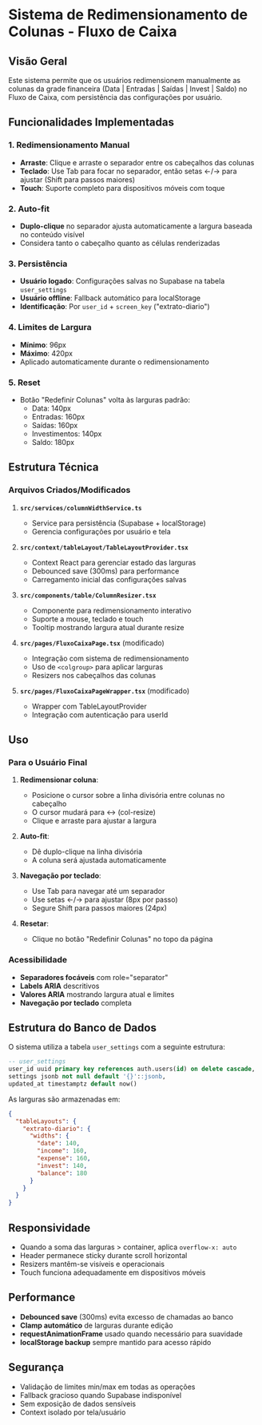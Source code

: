 # Sistema de Redimensionamento de Colunas - Fluxo de Caixa

## Visão Geral

Este sistema permite que os usuários redimensionem manualmente as colunas da grade financeira (Data | Entradas | Saídas | Invest | Saldo) no Fluxo de Caixa, com persistência das configurações por usuário.

## Funcionalidades Implementadas

### 1. **Redimensionamento Manual**
- **Arraste**: Clique e arraste o separador entre os cabeçalhos das colunas
- **Teclado**: Use Tab para focar no separador, então setas ←/→ para ajustar (Shift para passos maiores)
- **Touch**: Suporte completo para dispositivos móveis com toque

### 2. **Auto-fit**
- **Duplo-clique** no separador ajusta automaticamente a largura baseada no conteúdo visível
- Considera tanto o cabeçalho quanto as células renderizadas

### 3. **Persistência**
- **Usuário logado**: Configurações salvas no Supabase na tabela `user_settings`
- **Usuário offline**: Fallback automático para localStorage
- **Identificação**: Por `user_id` + `screen_key` ("extrato-diario")

### 4. **Limites de Largura**
- **Mínimo**: 96px
- **Máximo**: 420px
- Aplicado automaticamente durante o redimensionamento

### 5. **Reset**
- Botão "Redefinir Colunas" volta às larguras padrão:
  - Data: 140px
  - Entradas: 160px  
  - Saídas: 160px
  - Investimentos: 140px
  - Saldo: 180px

## Estrutura Técnica

### Arquivos Criados/Modificados

1. **`src/services/columnWidthService.ts`**
   - Service para persistência (Supabase + localStorage)
   - Gerencia configurações por usuário e tela

2. **`src/context/tableLayout/TableLayoutProvider.tsx`**
   - Context React para gerenciar estado das larguras
   - Debounced save (300ms) para performance
   - Carregamento inicial das configurações salvas

3. **`src/components/table/ColumnResizer.tsx`**
   - Componente para redimensionamento interativo
   - Suporte a mouse, teclado e touch
   - Tooltip mostrando largura atual durante resize

4. **`src/pages/FluxoCaixaPage.tsx`** (modificado)
   - Integração com sistema de redimensionamento
   - Uso de `<colgroup>` para aplicar larguras
   - Resizers nos cabeçalhos das colunas

5. **`src/pages/FluxoCaixaPageWrapper.tsx`** (modificado)
   - Wrapper com TableLayoutProvider
   - Integração com autenticação para userId

## Uso

### Para o Usuário Final

1. **Redimensionar coluna**:
   - Posicione o cursor sobre a linha divisória entre colunas no cabeçalho
   - O cursor mudará para ↔ (col-resize)
   - Clique e arraste para ajustar a largura

2. **Auto-fit**:
   - Dê duplo-clique na linha divisória
   - A coluna será ajustada automaticamente

3. **Navegação por teclado**:
   - Use Tab para navegar até um separador
   - Use setas ←/→ para ajustar (8px por passo)
   - Segure Shift para passos maiores (24px)

4. **Resetar**:
   - Clique no botão "Redefinir Colunas" no topo da página

### Acessibilidade

- **Separadores focáveis** com role="separator"
- **Labels ARIA** descritivos 
- **Valores ARIA** mostrando largura atual e limites
- **Navegação por teclado** completa

## Estrutura do Banco de Dados

O sistema utiliza a tabela `user_settings` com a seguinte estrutura:

```sql
-- user_settings
user_id uuid primary key references auth.users(id) on delete cascade,
settings jsonb not null default '{}'::jsonb,
updated_at timestamptz default now()
```

As larguras são armazenadas em:
```json
{
  "tableLayouts": {
    "extrato-diario": {
      "widths": {
        "date": 140,
        "income": 160, 
        "expense": 160,
        "invest": 140,
        "balance": 180
      }
    }
  }
}
```

## Responsividade

- Quando a soma das larguras > container, aplica `overflow-x: auto`
- Header permanece sticky durante scroll horizontal
- Resizers mantêm-se visíveis e operacionais
- Touch funciona adequadamente em dispositivos móveis

## Performance

- **Debounced save** (300ms) evita excesso de chamadas ao banco
- **Clamp automático** de larguras durante edição
- **requestAnimationFrame** usado quando necessário para suavidade
- **localStorage backup** sempre mantido para acesso rápido

## Segurança

- Validação de limites min/max em todas as operações
- Fallback gracioso quando Supabase indisponível
- Sem exposição de dados sensíveis
- Context isolado por tela/usuário